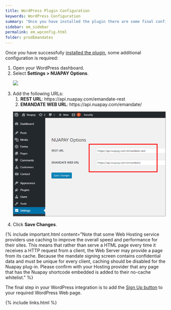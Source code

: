 ```yaml
---
title: WordPress Plugin Configuration
keywords: WordPress Configuration
summary: "Once you have installed the plugin there are some final configuration steps required to complete the integration."
sidebar: em_sidebar
permalink: em_wpconfig.html
folder: prodEmandates
---
```


Once you have successfully <a href="em_wpinstall.html">installed the plugin</a>, some additional configuration is required:


<ol>
	<li value="1">Open your WordPress dashboard.</li>
	<li value="2">Select <b>Settings &gt; NUAPAY&#160;Options</b>.</li>
	<p>
		<img src="images/wp_config1.png" style="width: 408;height: 449;" />
	</p>
	<li value="3">Add the following URLs:<ol>
			<li value="1">
				<b>REST URL</b>: https://api.nuapay.com/emandate-rest</li>
			<li value="2">
				<b>EMANDATE WEB URL</b>: https://api.nuapay.com/emandate/</li>
		</ol>
	</li>
	<p>
		<img src="images/wp_config2.png" style="width: 500;height: 331;" />
	</p>
	<li style="font-weight: normal;" value="4">Click <b>Save Changes</b>.</li>
</ol>


{% include important.html content="Note that some Web Hosting service providers use caching to improve the overall speed and performance for their sites. This means that rather than serve a HTML page every time it receives a HTTP request from a client, the Web Server may provide a page from its cache. Because the mandate signing screen contains confidential data and must be unique for every client,  caching should be disabled for the Nuapay plug-in. Please confirm with your Hosting provider that any page that has the Nuapay shortcode embedded is added to their no-cache whitelist." %}


The final step in your WordPress integration is to add the [Sign Up button](em_wppagesetup.html) to your required WordPress Web page.


{% include links.html %}
